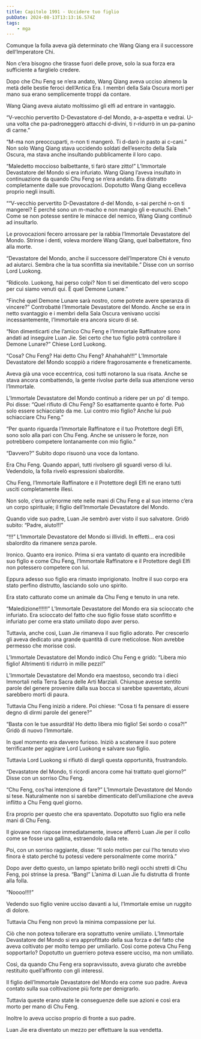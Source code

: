 ```yaml
---
title: Capitolo 1991 - Uccidere tuo figlio
pubDate: 2024-08-13T13:13:16.574Z
tags:
    - mga
---
```





Comunque la folla aveva già determinato che Wang Qiang era il successore dell’Imperatore Chi.


Non c’era bisogno che tirasse fuori delle prove, solo la sua forza era sufficiente a farglielo credere.


Dopo che Chu Feng se n’era andato, Wang Qiang aveva ucciso almeno la metà delle bestie feroci dell’Antica Era. I membri della Sala Oscura morti per mano sua erano semplicemente troppi da contare.


Wang Qiang aveva aiutato moltissimo gli elfi ad entrare in vantaggio.

“V-vecchio pervertito D-Devastatore d-del Mondo, a-a-aspetta e vedrai. U-una volta che pa-padroneggerò attacchi d-divini, ti r-ridurrò in un pa-panino di carne.”


“M-ma non preoccuparti, n-non ti mangerò. Ti d-darò in pasto ai c-cani.” Non solo Wang Qiang stava uccidendo soldati dell’esercito della Sala Oscura, ma stava anche insultando pubblicamente il loro capo.

“Maledetto moccioso balbettante, ti farò stare zitto!” L’Immortale Devastatore del Mondo si era infuriato. Wang Qiang l’aveva insultato in continuazione da quando Chu Feng se n’era andato. Era distratto completamente dalle sue provocazioni. Dopotutto Wang Qiang eccelleva proprio negli insulti.


““V-vecchio pervertito D-Devastatore d-del Mondo, s-sai perché n-on ti mangerei? È perché sono un m-macho e non mangio gli e-eunuchi. Eheh.” Come se non potesse sentire le minacce del nemico, Wang Qiang continuò ad insultarlo.


Le provocazioni fecero arrossare per la rabbia l’Immortale Devastatore del Mondo. Strinse i denti, voleva mordere Wang Qiang, quel balbettatore, fino alla morte.

“Devastatore del Mondo, anche il successore dell’Imperatore Chi è venuto ad aiutarci. Sembra che la tua sconfitta sia inevitabile.” Disse con un sorriso Lord Luokong.

“Ridicolo. Luokong, hai perso colpi? Non ti sei dimenticato del vero scopo per cui siamo venuti qui. È quel Demone Lunare.”


“Finché quel Demone Lunare sarà nostro, come potrete avere speranza di vincere?” Controbatté l’Immortale Devastatore del Mondo. Anche se era in netto svantaggio e i membri della Sala Oscura venivano uccisi incessantemente, l’Immortale era ancora sicuro di sé.

“Non dimenticarti che l’amico Chu Feng e l’Immortale Raffinatore sono andati ad inseguire Luan Jie. Sei certo che tuo figlio potrà controllare il Demone Lunare?” Chiese Lord Luokong.

“Cosa? Chu Feng? Hai detto Chu Feng? Ahahahah!!!” L’Immortale Devastatore del Mondo scoppiò a ridere fragorosamente e freneticamente.


Aveva già una voce eccentrica, così tutti notarono la sua risata. Anche se stava ancora combattendo, la gente rivolse parte della sua attenzione verso l’Immortale.


L’Immortale Devastatore del Mondo continuò a ridere per un po’ di tempo. Poi disse: “Quel rifiuto di Chu Feng? So esattamente quanto è forte. Può solo essere schiacciato da me. Lui contro mio figlio? Anche lui può schiacciare Chu Feng.”

“Per quanto riguarda l’Immortale Raffinatore e il tuo Protettore degli Elfi, sono solo alla pari con Chu Feng. Anche se unissero le forze, non potrebbero competere lontanamente con mio figlio.”


“Davvero?” Subito dopo risuonò una voce da lontano.

Era Chu Feng. Quando apparì, tutti rivolsero gli sguardi verso di lui. Vedendolo, la folla rivelò espressioni sbalordite.

Chu Feng, l’Immortale Raffinatore e il Protettore degli Elfi ne erano tutti usciti completamente illesi.


Non solo, c’era un’enorme rete nelle mani di Chu Feng e al suo interno c’era un corpo spirituale; il figlio dell’Immortale Devastatore del Mondo.


Quando vide suo padre, Luan Jie sembrò aver visto il suo salvatore. Gridò subito: “Padre, aiuto!!!”


“!!!” L’Immortale Devastatore del Mondo si illividì. In effetti… era così sbalordito da rimanere senza parole.


Ironico. Quanto era ironico. Prima si era vantato di quanto era incredibile suo figlio e come Chu Feng, l’Immortale Raffinatore e il Protettore degli Elfi non potessero competere con lui.


Eppura adesso suo figlio era rimasto imprigionato. Inoltre il suo corpo era stato perfino distrutto, lasciando solo uno spirito.


Era stato catturato come un animale da Chu Feng e tenuto in una rete.


“Maledizione!!!!!!” L’Immortale Devastatore del Mondo era sia scioccato che infuriato. Era scioccato del fatto che suo figlio fosse stato sconfitto e infuriato per come era stato umiliato dopo aver perso.

Tuttavia, anche così, Luan Jie rimaneva il suo figlio adorato. Per crescerlo gli aveva dedicato una grande quantità di cure meticolose. Non avrebbe permesso che morisse così.


L’Immortale Devastatore del Mondo indicò Chu Feng e gridò: “Libera mio figlio! Altrimenti ti ridurrò in mille pezzi!”


L’Immortale Devastatore del Mondo era maestoso, secondo tra i dieci Immortali nella Terra Sacra delle Arti Marziali. Chiunque avesse sentito parole del genere provenire dalla sua bocca si sarebbe spaventato, alcuni sarebbero morti di paura.


Tuttavia Chu Feng iniziò a ridere. Poi chiese: “Cosa ti fa pensare di essere degno di dirmi parole del genere?”

“Basta con le tue assurdità! Ho detto libera mio figlio! Sei sordo o cosa?!” Gridò di nuovo l’Immortale.


In quel momento era davvero furioso. Iniziò a scatenare il suo potere terrificante per aggirare Lord Luokong e salvare suo figlio.


Tuttavia Lord Luokong si rifiutò di dargli questa opportunità, frustrandolo.


“Devastatore del Mondo, ti ricordi ancora come hai trattato quel giorno?” Disse con un sorriso Chu Feng.


“Chu Feng, cos’hai intenzione di fare?” L’Immortale Devastatore del Mondo si tese. Naturalmente non si sarebbe dimenticato dell’umiliazione che aveva inflitto a Chu Feng quel giorno.


Era proprio per questo che era spaventato. Dopotutto suo figlio era nelle mani di Chu Feng.


Il giovane non rispose immediatamente, invece afferrò Luan Jie per il collo come se fosse una gallina, estraendolo dalla rete.


Poi, con un sorriso raggiante, disse: “Il solo motivo per cui l’ho tenuto vivo finora è stato perché tu potessi vedere personalmente come morirà.”


Dopo aver detto questo, un lampo spietato brillò negli occhi stretti di Chu Feng, poi strinse la presa. “Bang!” L’anima di Luan Jie fu distrutta di fronte alla folla.


“Noooo!!!!”


Vedendo suo figlio venire ucciso davanti a lui, l’Immortale emise un ruggito di dolore.


Tuttavia Chu Feng non provò la minima compassione per lui.

Ciò che non poteva tollerare era soprattutto venire umiliato. L’Immortale Devastatore del Mondo si era approfittato della sua forza e del fatto che aveva coltivato per molto tempo per umiliarlo. Così come poteva Chu Feng sopportarlo? Dopotutto un guerriero poteva essere ucciso, ma non umiliato.

Così, da quando Chu Feng era sopravvissuto, aveva giurato che avrebbe restituito quell’affronto con gli interessi.


Il figlio dell’Immortale Devastatore del Mondo era come suo padre. Aveva contato sulla sua coltivazione più forte per denigrarlo.


Tuttavia queste erano state le conseguenze delle sue azioni e così era morto per mano di Chu Feng.


Inoltre lo aveva ucciso proprio di fronte a suo padre.


Luan Jie era diventato un mezzo per effettuare la sua vendetta.

